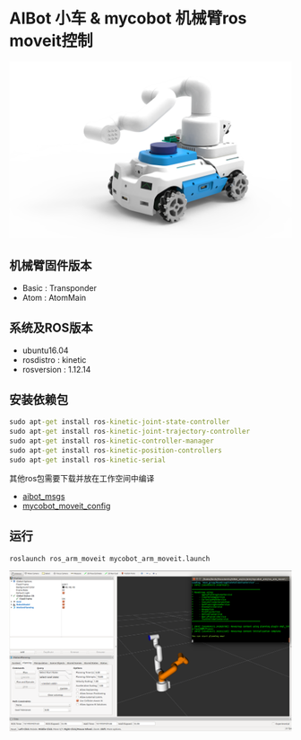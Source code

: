 # AIBot 小车 & mycobot 机械臂ros moveit控制

![mycobot](pic/aibot_arm.png)

## 机械臂固件版本

* Basic : Transponder
* Atom : AtomMain

## 系统及ROS版本

* ubuntu16.04
* rosdistro : kinetic
* rosversion : 1.12.14


## 安装依赖包

```cmd
sudo apt-get install ros-kinetic-joint-state-controller 
sudo apt-get install ros-kinetic-joint-trajectory-controller 
sudo apt-get install ros-kinetic-controller-manager
sudo apt-get install ros-kinetic-position-controllers
sudo apt-get install ros-kinetic-serial
```
其他ros包需要下载并放在工作空间中编译

* [aibot_msgs](https://github.com/xmhuaway/aibot_msgs.git)
* [mycobot_moveit_config](https://github.com/xmhuaway/mycobot_moveit_config)



## 运行

```cmd
roslaunch ros_arm_moveit mycobot_arm_moveit.launch
```

![moveit](pic/mycobot_moveit.png)
